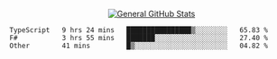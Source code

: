 <p align="center">
  <a href="https://github.com/AndyDevv">
    <img src="https://github-readme-stats.vercel.app/api?username=AndyDevv&custom_title=General%20GitHub%20Stats&theme=aura_dark" alt="General GitHub Stats">
  </a>
</p>

<!--START_SECTION:waka-->

```text
TypeScript   9 hrs 24 mins   ████████████████▒░░░░░░░░   65.83 %
F#           3 hrs 55 mins   ███████░░░░░░░░░░░░░░░░░░   27.40 %
Other        41 mins         █▒░░░░░░░░░░░░░░░░░░░░░░░   04.82 %
```

<!--END_SECTION:waka-->
